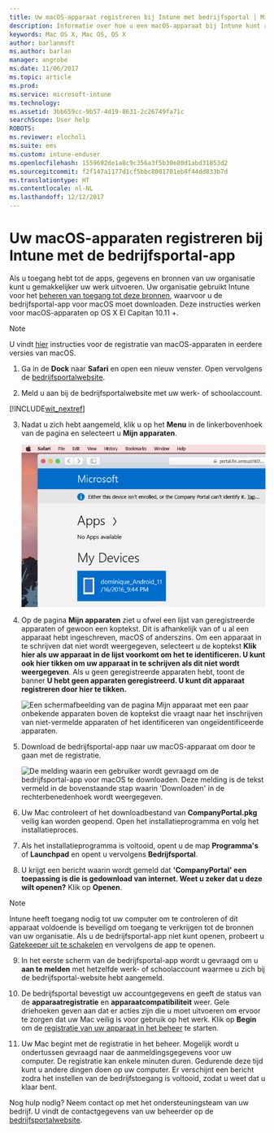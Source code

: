 ```yaml
---
title: Uw macOS-apparaat registreren bij Intune met bedrijfsportal | Microsoft Docs
description: Informatie over hoe u een macOS-apparaat bij Intune kunt registreren met de bedrijfsportal-app
keywords: Mac OS X, Mac OS, OS X
author: barlanmsft
ms.author: barlan
manager: angrobe
ms.date: 11/06/2017
ms.topic: article
ms.prod: 
ms.service: microsoft-intune
ms.technology: 
ms.assetid: 3bb659cc-9b57-4d19-8631-2c26749fa71c
searchScope: User help
ROBOTS: 
ms.reviewer: elocholi
ms.suite: ems
ms.custom: intune-enduser
ms.openlocfilehash: 1559692de1a8c9c356a3f5b30e80d1abd31853d2
ms.sourcegitcommit: f2f147a1177d1cf5bbc8001701eb8f44dd833b7d
ms.translationtype: HT
ms.contentlocale: nl-NL
ms.lasthandoff: 12/12/2017
---
```

# <a name="enroll-your-macos-device-in-intune-with-the-company-portal-app"></a>Uw macOS-apparaten registreren bij Intune met de bedrijfsportal-app

Als u toegang hebt tot de apps, gegevens en bronnen van uw organisatie kunt u gemakkelijker uw werk uitvoeren. Uw organisatie gebruikt Intune voor het [beheren van toegang tot deze bronnen](what-happens-if-you-install-the-Company-Portal-app-and-enroll-your-device-in-intune-macos.md), waarvoor u de bedrijfsportal-app voor macOS moet downloaden. Deze instructies werken voor macOS-apparaten op OS X El Capitan 10.11 +.

> [!NOTE]
> U vindt [hier](enroll-your-device-in-intune-macos-legacy.md) instructies voor de registratie van macOS-apparaten in eerdere versies van macOS.

1. Ga in de __Dock__ naar __Safari__ en open een nieuw venster. Open vervolgens de [bedrijfsportalwebsite](https://portal.manage.microsoft.com#HelpDeskDialog).

2. Meld u aan bij de bedrijfsportalwebsite met uw werk- of schoolaccount.

[!INCLUDE[wit_nextref](includes/end-user-password-guidance.md)]

3. Nadat u zich hebt aangemeld, klik u op het **Menu** in de linkerbovenhoek van de pagina en selecteert u **Mijn apparaten**.

   ![Een schermafbeelding van de startpagina voor de web-portal waarin wordt aangegeven dat er nog geen apps kunnen worden geïnstalleerd, met een knop Mijn apparaten eronder.](./media/macOS_enroll_001_landing_page.png)

4. Op de pagina __Mijn apparaten__ ziet u ofwel een lijst van geregistreerde apparaten of gewoon een koptekst. Dit is afhankelijk van of u al een apparaat hebt ingeschreven, macOS of anderszins. Om een apparaat in te schrijven dat niet wordt weergegeven, selecteert u de koptekst __Klik hier als uw apparaat in de lijst voorkomt om het te identificeren. U kunt ook hier tikken om uw apparaat in te schrijven als dit niet wordt weergegeven__. Als u geen geregistreerde apparaten hebt, toont de banner **U hebt geen apparaten geregistreerd. U kunt dit apparaat registreren door hier te tikken.**

    ![Een schermafbeelding van de pagina Mijn apparaat met een paar onbekende apparaten boven de koptekst die vraagt naar het inschrijven van niet-vermelde apparaten of het identificeren van ongeïdentificeerde apparaten.](./media/macOS_enroll_002_tap_here_banner.png)

5. Download de bedrijfsportal-app naar uw macOS-apparaat om door te gaan met de registratie.

    ![De melding waarin een gebruiker wordt gevraagd om de bedrijfsportal-app voor macOS te downloaden. Deze melding is de tekst vermeld in de bovenstaande stap waarin 'Downloaden' in de rechterbenedenhoek wordt weergegeven.](./media/macOS_enroll_IWP_CP_app_notice.png)

6. Uw Mac controleert of het downloadbestand van **CompanyPortal.pkg** veilig kan worden geopend. Open het installatieprogramma en volg het installatieproces.

7. Als het installatieprogramma is voltooid, opent u de map **Programma's** of **Launchpad** en opent u vervolgens **Bedrijfsportal**.

8. U krijgt een bericht waarin wordt gemeld dat **'CompanyPortal' een toepassing is die is gedownload van internet. Weet u zeker dat u deze wilt openen?** Klik op **Openen**.

  > [!NOTE]
  > Intune heeft toegang nodig tot uw computer om te controleren of dit apparaat voldoende is beveiligd om toegang te verkrijgen tot de bronnen van uw organisatie. Als u de bedrijfsportal-app niet kunt openen, probeert u [Gatekeeper uit te schakelen](https://support.apple.com/HT202491) en vervolgens de app te openen.

9. In het eerste scherm van de bedrijfsportal-app wordt u gevraagd om u **aan te melden** met hetzelfde werk- of schoolaccount waarmee u zich bij de bedrijfsportal-website hebt aangemeld.

10. De bedrijfsportal bevestigt uw accountgegevens en geeft de status van de **apparaatregistratie** en **apparaatcompatibiliteit** weer. Gele driehoeken geven aan dat er acties zijn die u moet uitvoeren om ervoor te zorgen dat uw Mac veilig is voor gebruik op het werk. Klik op **Begin** om de [registratie van uw apparaat in het beheer](what-info-can-your-company-see-when-you-enroll-your-device-in-intune.md) te starten.

11. Uw Mac begint met de registratie in het beheer. Mogelijk wordt u ondertussen gevraagd naar de aanmeldingsgegevens voor uw computer. De registratie kan enkele minuten duren. Gedurende deze tijd kunt u andere dingen doen op uw computer. Er verschijnt een bericht zodra het instellen van de bedrijfstoegang is voltooid, zodat u weet dat u klaar bent.

Nog hulp nodig? Neem contact op met het ondersteuningsteam van uw bedrijf. U vindt de contactgegevens van uw beheerder op de [bedrijfsportalwebsite](https://portal.manage.microsoft.com#HelpDeskDialog).
